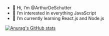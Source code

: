 

- 👋 Hi, I’m @ArthurDeSchutter
- 👀 I’m interested in everything JavaScript
- 🌱 I’m currently learning React.js and Node.js

[![Anurag's GitHub stats](https://github-readme-stats.vercel.app/api?username=ArthurDeSchutter)](https://github.com/anuraghazra/github-readme-stats)

<!---
ArthurDeSchutter/ArthurDeSchutter is a ✨ special ✨ repository because its `README.md` (this file) appears on your GitHub profile.
You can click the Preview link to take a look at your changes.
--->
